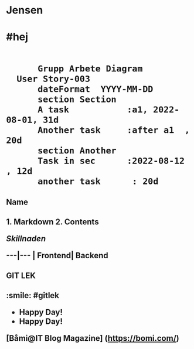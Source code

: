 <h1>Jensen<h1>
#hej

  ```mermaid
       
        Grupp Arbete Diagram
	User Story-003
        dateFormat  YYYY-MM-DD
        section Section
        A task           :a1, 2022-08-01, 31d
        Another task     :after a1  , 20d
        section Another
        Task in sec      :2022-08-12  , 12d
        another task      : 20d
  ```





<h2> Name <h2>
1. Markdown
2. Contents

*Skillnaden*

---|--- |
Frontend| Backend


<h2>GIT LEK<h2>
:smile:
#gitlek

- Happy Day!
- Happy Day!

[Båmi@IT Blog Magazine] (https://bomi.com/)
